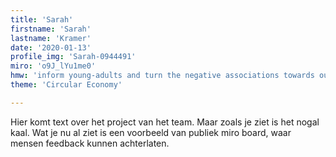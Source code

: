 ```yaml
---
title: 'Sarah'
firstname: 'Sarah'
lastname: 'Kramer'
date: '2020-01-13'
profile_img: 'Sarah-0944491'
miro: 'o9J_lYu1me0'
hmw: 'inform young-adults and turn the negative associations towards our own waste into positive ones?'
theme: 'Circular Economy'

---
```


Hier komt text over het project van het team. Maar zoals je ziet is het nogal kaal. Wat je nu al ziet is een voorbeeld van publiek miro board, waar mensen feedback kunnen achterlaten.


